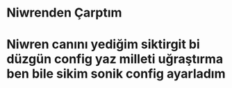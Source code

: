 # Niwrenden Çarptım 

# Niwren canını yediğim siktirgit bi düzgün config yaz milleti uğraştırma ben bile sikim sonik config ayarladım 
